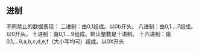 ## 进制

不同禁止的数据表现：
		二进制：由0,1组成。以0b开头。
		八进制：由0,1....7组成。以0开头。
		十进制：由0,1....9组成。默认整数是十进制。
		十六进制：由0,1,...9,a,b,c,d,e,f（大小写均可）组成。以0X开头